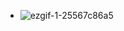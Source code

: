 + ![ezgif-1-25567c86a5](https://github.com/user-attachments/assets/be431ec9-d360-4940-8bbd-f8fffc8a1717)
